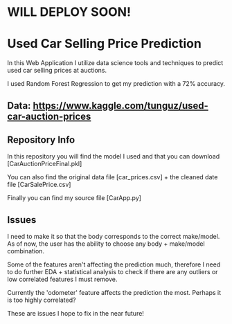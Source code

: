 # WILL DEPLOY SOON!
# Used Car Selling Price Prediction

In this Web Application I utilize data science tools and techniques to predict used car selling prices at auctions.
 
I used Random Forest Regression to get my prediction with a 72% accuracy. 

Data: https://www.kaggle.com/tunguz/used-car-auction-prices
---------------------------------------------------------------------------------------------------------------------------------------------------------
## Repository Info

In this repository you will find the model I used and that you can download
[CarAuctionPriceFinal.pkl]

You can also find the original data file [car_prices.csv] + the cleaned date file [CarSalePrice.csv]

Finally you can find my source file [CarApp.py]

## Issues

I need to make it so that the body corresponds to the correct make/model. As of now, the
user has the ability to choose any body + make/model combination. 

Some of the features aren't affecting the prediction much, therefore I need to do further EDA + statistical analysis to check if there are any outliers
or low correlated features I must remove. 

Currently the 'odometer' feature affects the prediction the most. Perhaps it is too highly correlated? 


These are issues I hope to fix in the near future!


